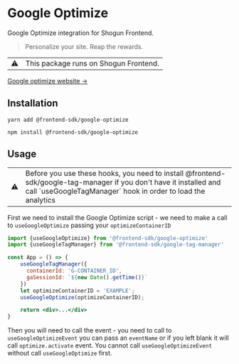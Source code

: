 # Google Optimize

 Google Optimize integration for Shogun Frontend.

> Personalize your site. Reap the rewards.

<table>
  <tbody>
    <tr>
      <td>⚠️</td>
      <td>This package runs on Shogun Frontend. </td>
    </tr>
  </tbody>
</table>

[Google optimize website →](https://marketingplatform.google.com/about/optimize/)


## Installation

`yarn add @frontend-sdk/google-optimize`

`npm install @frontend-sdk/google-optimize`

## Usage

<table>
  <tbody>
    <tr>
      <td>⚠️</td>
      <td>Before you use these hooks, you need to install @frontend-sdk/google-tag-manager if you don't have it installed and call `useGoogleTagManager` hook in order to load the analytics</td>
    </tr>
  </tbody>
</table>


First we need to install the Google Optimize script - we need to make a call to `useGoogleOptimize` passing your `optimizeContainerID`

```jsx
import {useGoogleOptimize} from '@frontend-sdk/google-optimize'
import {useGoogleTagManager} from '@frontend-sdk/google-tag-manager'

const App = () => {
    useGoogleTagManager({
      containerId: 'G-CONTAINER_ID',
      gaSessionId: `${new Date().getTime()}`
    })    
    let optimizeContainerID = 'EXAMPLE';
    useGoogleOptimize(optimizeContainerID);

    return <div>...</div>
}
```

Then you will need to call the event - you need to call to `useGoogleOptimizeEvent` you can pass an `eventName` or if you left blank it will call `optimize.activate` event.
You cannot call `useGoogleOptimizeEvent` without call `useGoogleOptimize` first. 
